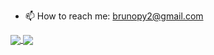 
- 📫 How to reach me: brunopy2@gmail.com

<a href="https://github.com/breney">
  <img align="center" src="https://github-readme-stats.vercel.app/api?username=breney&show_icons=true&include_all_commits=true&line_height=20&theme=buefy" />
</a>
<a href="https://github.com/breney">
  <img align="center" src="https://github-readme-stats.vercel.app/api/top-langs/?username=breney&layout=compact&theme=buefy" />
</a>


